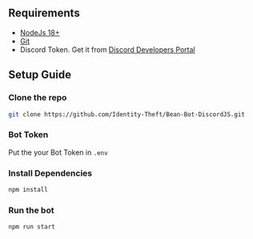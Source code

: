 ## Requirements
- [NodeJs 18+](https://nodejs.org/en)
- [Git](https://git-scm.com/downloads)
- Discord Token. Get it from [Discord Developers Portal](https://discord.com/developers/applications)

## Setup Guide
### Clone the repo
```bash
git clone https://github.com/Identity-Theft/Bean-Bot-DiscordJS.git
```
### Bot Token
Put the your Bot Token in `.env`

### Install Dependencies
```bash
npm install
```

### Run the bot
```bash
npm run start
```
